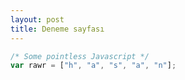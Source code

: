 ```yaml
---
layout: post
title: Deneme sayfası
---
```


```javascript
/* Some pointless Javascript */
var rawr = ["h", "a", "s", "a", "n"];
```


